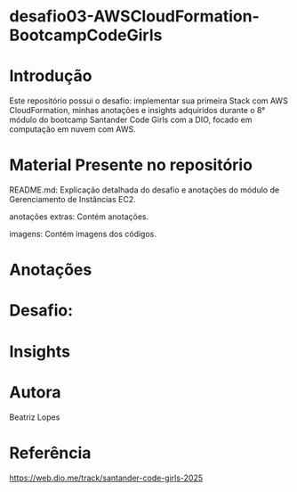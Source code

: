 # desafio03-AWSCloudFormation-BootcampCodeGirls

# Introdução

Este repositório possui o desafio: implementar sua primeira Stack com AWS CloudFormation, minhas anotações e insights adquiridos durante o 8° módulo do bootcamp Santander Code Girls com a DIO, focado em computação em nuvem com AWS.

# Material Presente no repositório

README.md: Explicação detalhada do desafio e anotações do módulo de Gerenciamento de Instâncias EC2.

anotações extras: Contém anotações.

imagens: Contém imagens dos códigos.

# Anotações

# Desafio:

# Insights

# Autora
Beatriz Lopes

# Referência

https://web.dio.me/track/santander-code-girls-2025
